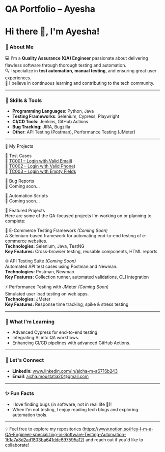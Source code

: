 # QA Portfolio – Ayesha

# Hi there 👋, I'm Ayesha!

### 🌟 About Me
💻 I'm a **Quality Assurance (QA) Engineer** passionate about delivering flawless software through thorough testing and automation.  
🔍 I specialize in **test automation**, **manual testing**, and ensuring great user experiences.  
🎯 I believe in continuous learning and contributing to the tech community.

---

### 🚀 Skills & Tools
- **Programming Languages**: Python, Java
- **Testing Frameworks**: Selenium, Cypress, Playwright
- **CI/CD Tools**: Jenkins, GitHub Actions
- **Bug Tracking**: JIRA, Bugzilla
- **Other**: API Testing (Postman), Performance Testing (JMeter)

---

📁 My Projects

📌 Test Cases  
🔗 [TC001 – Login with Valid Email](https://github.com/Ayesha-sys-QA/Portfolio/blob/main/Test-Cases/TC001_LoginFunctionality_ValidCredentials))  
🔗 [TC002 – Login with Valid Phone](https://github.com/Ayesha-sys-QA/Portfolio/blob/main/Test-Cases/TC002_Login_ValidPhone_ValidPassword.md))  
🔗 [TC003 – Login with Empty Fields](https://github.com/Ayesha-sys-QA/Portfolio/blob/main/Test-Cases/TC003_Login_EmptyFields.md)

📌 Bug Reports  
🚧 Coming soon...

📌 Automation Scripts  
🚧 Coming soon...

📌 Featured Projects  
Here are some of the QA-focused projects I'm working on or planning to complete:

🛒 E-Commerce Testing Framework *(Coming Soon)*  
A Selenium-based framework for automating end-to-end testing of e-commerce websites.  
**Technologies:** Selenium, Java, TestNG  
**Key Features:** Cross-browser testing, reusable components, HTML reports

🌐 API Testing Suite *(Coming Soon)*  
Automated API test cases using Postman and Newman.  
**Technologies:** Postman, Newman  
**Key Features:** Collection runner, automated validations, CLI integration

⚡ Performance Testing with JMeter *(Coming Soon)*  
Simulated user load testing on web apps.  
**Technologies:** JMeter  
**Key Features:** Response time tracking, spike & stress testing


---

### 🌱 What I'm Learning
- Advanced Cypress for end-to-end testing.
- Integrating AI into QA workflows.
- Enhancing CI/CD pipelines with advanced GitHub Actions.

---

### 🤝 Let's Connect
- **LinkedIn**: www.linkedin.com/in/aicha-m-a6716b243
- **Email**: aicha.moustatia20@gmail.com  

---

### ✨ Fun Facts
- I love finding bugs (in software, not in real life 🐞)!
- When I'm not testing, I enjoy reading tech blogs and exploring automation tools.

---

💡 Feel free to explore my repositories (https://www.notion.so/Hey-I-m-a-QA-Engineer-specializing-in-Software-Testing-Automation-1b1a7a8d2ad1803ba641ddc697595a12) and reach out if you'd like to collaborate!
